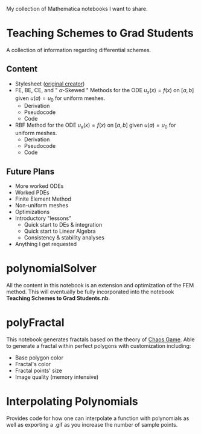 My collection of Mathematica notebooks I want to share.

# Teaching Schemes to Grad Students
A collection of information regarding differential schemes.
## Content
- Stylesheet ([original creator](https://www.mtu.edu/math/department/faculty-staff/faculty/gregersen/))
- FE, BE, CE, and " $\alpha$-Skewed " Methods for the ODE $u_{x}\left(x\right)=f\left(x\right)$ on $\left[a,b\right]$ given $u\left(a\right)=u_{0}$ for uniform meshes.
  - Derivation
  - Pseudocode
  - Code
- RBF Method for the ODE $u_{x}\left(x\right)=f\left(x\right)$ on $\left[a,b\right]$ given $u\left(a\right)=u_{0}$ for uniform meshes.
  - Derivation
  - Pseudocode
  - Code
## Future Plans
- More worked ODEs
- Worked PDEs
- Finite Element Method
- Non-uniform meshes
- Optimizations
- Introductory "lessons"
  - Quick start to DEs & integration
  - Quick start to Linear Algebra
  - Consistency & stability analyses
- Anything I get requested

# polynomialSolver
All the content in this notebook is an extension and optimization of the FEM method. This will eventually be fully incorporated into the notebook **Teaching Schemes to Grad Students.nb**.

# polyFractal
This notebook generates fractals based on the theory of [Chaos Game](https://en.wikipedia.org/wiki/Chaos_game). Able to generate a fractal within perfect polygons with customization including:
- Base polygon color
- Fractal's color
- Fractal points' size
- Image quality (memory intensive)

# Interpolating Polynomials
Provides code for how one can interpolate a function with polynomials as well as exporting a .gif as you increase the number of sample points.

